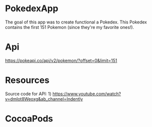 # PokedexApp

The goal of this app was to create functional a Pokedex. This Pokedex contains the first 151 Pokemon (since they're my favorite ones!).
 
# Api
https://pokeapi.co/api/v2/pokemon/?offset=0&limit=151
    
# Resources
Source code for API:
    1) https://www.youtube.com/watch?v=dmIot8Weoxg&ab_channel=Indently

# CocoaPods 

